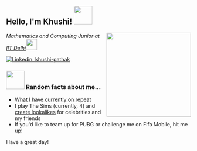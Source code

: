 <h2> Hello, I'm Khushi! <img src="https://media.giphy.com/media/mXX9srd5Q0mXPjdvIe/giphy.gif" width="50"></h2>
<img align='right' src="https://media.giphy.com/media/Pkp15DTl1hxBAUKfGt/giphy.gif" width="230">
<p><em>Mathematics and Computing Junior at <a href="http://www.iitd.ac.in">IIT Delhi</a><img src="https://media.giphy.com/media/RLsfgZfNGJ3fzlMXdV/giphy.gif" width="30"></br>
</em></p>

[![Linkedin: khushi-pathak](https://img.shields.io/badge/khushi--pathak-blue/?style=social&logo=linkedin)](https://www.linkedin.com/in/khushi-pathak/)


### <img src="https://media.giphy.com/media/vRMk6n5ky033BZHGyP/giphy.gif" width="50"> Random facts about me...  

- [What I have currently on repeat](https://open.spotify.com/album/1RE0ZZJkxSZXdkNac4lcJD?highlight=spotify:track:5WokFKscrfGEGGLPTu3jgO)
- I play The Sims (currently, 4) and [create lookalikes](https://www.ea.com/en-au/games/the-sims/the-sims-4/pc/gallery/browse?category=all&searchtype=ea_origin_id&sortby=downloads&time=all&searchquery=kkp2912&max=50&maxis=false) for celebrities and my friends
- If you'd like to team up for PUBG or challenge me on Fifa Mobile, hit me up!

Have a great day!

